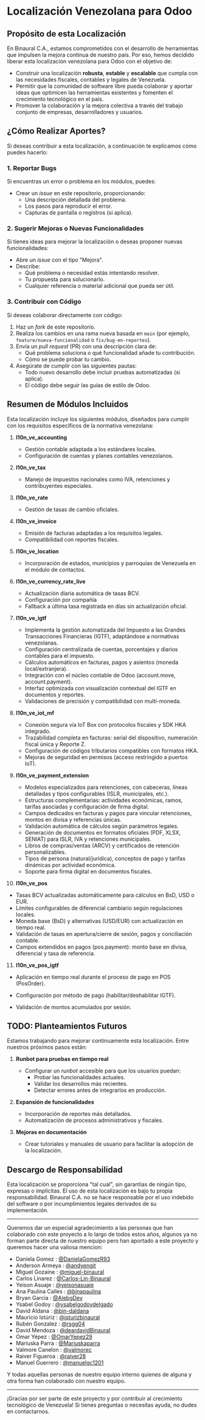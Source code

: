 # Localización Venezolana para Odoo

## Propósito de esta Localización

En Binaural C.A., estamos comprometidos con el desarrollo de herramientas que impulsen la mejora continua de nuestro país. Por eso, hemos decidido liberar esta localización venezolana para Odoo con el objetivo de:

- Construir una localización **robusta**, **estable** y **escalable** que cumpla con las necesidades fiscales, contables y legales de Venezuela.
- Permitir que la comunidad de software libre pueda colaborar y aportar ideas que optimicen las herramientas existentes y fomenten el crecimiento tecnológico en el país.
- Promover la colaboración y la mejora colectiva a través del trabajo conjunto de empresas, desarrolladores y usuarios.

## ¿Cómo Realizar Aportes?

Si deseas contribuir a esta localización, a continuación te explicamos cómo puedes hacerlo:

### 1. Reportar Bugs

Si encuentras un error o problema en los módulos, puedes:

- Crear un _issue_ en este repositorio, proporcionando:
  - Una descripción detallada del problema.
  - Los pasos para reproducir el error.
  - Capturas de pantalla o registros (si aplica).

### 2. Sugerir Mejoras o Nuevas Funcionalidades

Si tienes ideas para mejorar la localización o deseas proponer nuevas funcionalidades:

- Abre un _issue_ con el tipo "Mejora".
- Describe:
  - Qué problema o necesidad estás intentando resolver.
  - Tu propuesta para solucionarlo.
  - Cualquier referencia o material adicional que pueda ser útil.

### 3. Contribuir con Código

Si deseas colaborar directamente con código:

1. Haz un _fork_ de este repositorio.
2. Realiza los cambios en una rama nueva basada en `main` (por ejemplo, `feature/nueva-funcionalidad` o `fix/bug-en-reportes`).
3. Envía un _pull request_ (PR) con una descripción clara de:
   - Qué problema soluciona o qué funcionalidad añade tu contribución.
   - Cómo se puede probar tu cambio.
4. Asegúrate de cumplir con las siguientes pautas:
   - Todo nuevo desarrollo debe incluir pruebas automatizadas (si aplica).
   - El código debe seguir las guías de estilo de Odoo.

## Resumen de Módulos Incluidos

Esta localización incluye los siguientes módulos, diseñados para cumplir con los requisitos específicos de la normativa venezolana:

1. **l10n_ve_accounting**

   - Gestión contable adaptada a los estándares locales.
   - Configuración de cuentas y planes contables venezolanos.

2. **l10n_ve_tax**

   - Manejo de impuestos nacionales como IVA, retenciones y contribuyentes especiales.

3. **l10n_ve_rate**

   - Gestión de tasas de cambio oficiales.

4. **l10n_ve_invoice**

   - Emisión de facturas adaptadas a los requisitos legales.
   - Compatibilidad con reportes fiscales.

5. **l10n_ve_location**

   - Incorporación de estados, municipios y parroquias de Venezuela en el módulo de contactos.

6. **l10n_ve_currency_rate_live** 

   - Actualización diaria automática de tasas BCV.
   - Configuración por compañía
   - Fallback a última tasa registrada en días sin actualización oficial.

7. **l10n_ve_igtf**

   - Implementa la gestión automatizada del Impuesto a las Grandes Transacciones Financieras (IGTF), adaptándose a normativas venezolanas.
   - Configuración centralizada de cuentas, porcentajes y diarios contables para el impuesto.
   - Cálculos automáticos en facturas, pagos y asientos (moneda local/extranjera).
   - Integración con el núcleo contable de Odoo (account.move, account.payment).
   - Interfaz optimizada con visualización contextual del IGTF en documentos y reportes.
   - Validaciones de precisión y compatibilidad con multi-moneda.

8. **l10n_ve_iot_mf**
   - Conexión segura vía IoT Box con protocolos fiscales y SDK HKA integrado.
   - Trazabilidad completa en facturas: serial del dispositivo, numeración fiscal única y Reporte Z.
   - Configuración de códigos tributarios compatibles con formatos HKA.
   - Mejoras de seguridad en permisos (acceso restringido a puertos IoT).

9. **l10n_ve_payment_extension**

     - Modelos especializados para retenciones, con cabeceras, líneas detalladas y tipos configurables (ISLR, municipales, etc.).
     - Estructuras complementarias: actividades económicas, ramos, tarifas asociadas y configuración de firma digital.
     - Campos dedicados en facturas y pagos para vincular retenciones, montos en divisa y referencias únicas.
     - Validación automática de cálculos según parámetros legales.
     - Generación de documentos en formatos oficiales (PDF, XLSX, SENIAT) para ISLR, IVA y retenciones municipales.
     - Libros de compras/ventas (ARCV) y certificados de retención personalizables.
     - Tipos de persona (natural/jurídica), conceptos de pago y tarifas dinámicas por actividad económica.
     - Soporte para firma digital en documentos fiscales.

10. **l10n_ve_pos**

   - Tasas BCV actualizadas automáticamente para cálculos en BsD, USD o EUR.
   - Límites configurables de diferencial cambiario según regulaciones locales.
   - Moneda base (BsD) y alternativas (USD/EUR) con actualización en tiempo real.
   - Validación de tasas en apertura/cierre de sesión, pagos y conciliación contable.
   - Campos extendidos en pagos (pos.payment): monto base en divisa, diferencial y tasa de referencia.

11. **l10n_ve_pos_igtf**

   - Aplicación en tiempo real durante el proceso de pago en POS (PosOrder).

   - Configuración por método de pago (habilitar/deshabilitar IGTF).

   - Validación de montos acumulados por sesión.

## TODO: Planteamientos Futuros

Estamos trabajando para mejorar continuamente esta localización. Entre nuestros próximos pasos están:

1. **Runbot para pruebas en tiempo real**

   - Configurar un _runbot_ accesible para que los usuarios puedan:
     - Probar las funcionalidades actuales.
     - Validar los desarrollos más recientes.
     - Detectar errores antes de integrarlos en producción.

2. **Expansión de funcionalidades**

   - Incorporación de reportes más detallados.
   - Automatización de procesos administrativos y fiscales.

3. **Mejoras en documentación**
   - Crear tutoriales y manuales de usuario para facilitar la adopción de la localización.

## Descargo de Responsabilidad

Esta localización se proporciona "tal cual", sin garantías de ningún tipo, expresas o implícitas. El uso de esta localización es bajo tu propia responsabilidad. Binaural C.A. no se hace responsable por el uso indebido del software o por incumplimientos legales derivados de su implementación.

---

Queremos dar un especial agradecimiento a las personas que han colaborado con este proyecto a lo largo de todos estos años, algunos ya no
forman parte directa de nuestro equipo pero han aportado a este proyecto y queremos hacer una valiosa mencion:

- Daniela Gomez : [@DanielaGomezR93](https://github.com/DanielaGomezR93)
- Anderson Armeya : [@andyengit](https://github.com/andyengit)
- Miguel Gozaine : [@miguel-binaural](https://github.com/miguel-binaural)
- Carlos Linarez : [@Carlos-Lin-Binaural](https://github.com/Carlos-Lin-Binaural)
- Yeison Asuaje : [@yeisonasuaje](https://github.com/yeisonasuaje)
- Ana Paulina Calles : [@binapaulina](https://github.com/binapaulina)
- Bryan Garcia : [@AlebgDev](https://github.com/AlebgDev)
- Ysabel Godoy : [@ysabelgodoydelgado](https://github.com/ysabelgodoydelgado)
- David Aldana : [@bin-daldana](https://github.com/bin-daldana)
- Mauricio Istúriz : [@isturizbinaural](https://github.com/isturizbinaural)
- Rubén Gonzalez : [@rsgg04](https://github.com/rsgg04)
- David Mendoza : [@deardavidBinaural](https://github.com/deardavidBinaural)
- Omar Yépez : [@OmarYepez29](https://github.com/OmarYepez29)
- Mariuska Parra : [@Mariuskaparra](https://github.com/Mariuskaparra)
- Valmore Canelon : [@valmorec](https://github.com/valmorec)
- Raiver Figueroa : [@raiver28](https://github.com/raiver28)
- Manuel Guerrero : [@manuelgc1201](https://github.com/manuelgc1201)

Y todas aquellas personas de nuestro equipo interno quienes de alguna y otra forma han colaborado con nuestro equipo.

---



¡Gracias por ser parte de este proyecto y por contribuir al crecimiento tecnológico de Venezuela! Si tienes preguntas o necesitas ayuda, no dudes en contactarnos.
